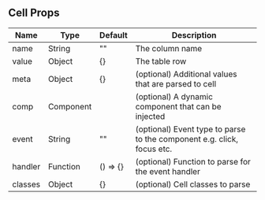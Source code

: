 ## Cell Props
| Name | Type | Default | Description  
| --- | --- | --- | --- |
| name | String | "" | The column name |
| value | Object | {} | The table row |
| meta | Object | {} | (optional) Additional values that are parsed to cell |
| comp | Component |  | (optional) A dynamic component that can be injected |
| event | String | "" | (optional) Event type to parse to the component e.g. click, focus etc. |
| handler | Function | () => {} | (optional) Function to parse for the event handler |
| classes | Object | {} | (optional) Cell classes to parse |
